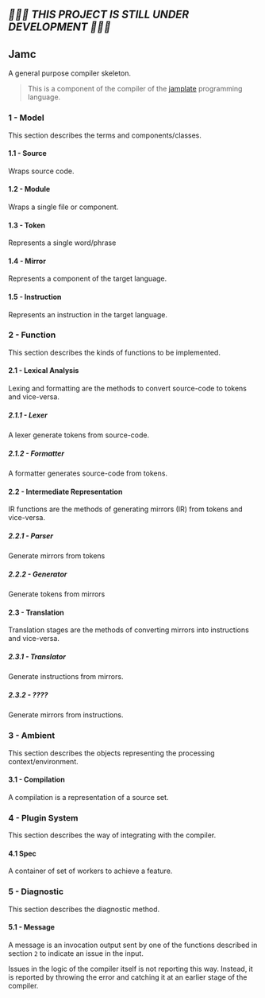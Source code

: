 ## *🚧🚧🚧 THIS PROJECT IS STILL UNDER DEVELOPMENT 🚧🚧🚧*

## Jamc

A general purpose compiler skeleton.

> This is a component of the compiler of the [jamplate](https://jamplate.org) programming language.

### 1 - Model

This section describes the terms and
components/classes.

#### 1.1 - Source

Wraps source code.

#### 1.2 - Module

Wraps a single file or component.

#### 1.3 - Token

Represents a single word/phrase

#### 1.4 - Mirror

Represents a component of the target language.

#### 1.5 - Instruction

Represents an instruction in the target language.

### 2 - Function

This section describes the kinds of functions to
be implemented.

#### 2.1 - Lexical Analysis

Lexing and formatting are the methods to convert
source-code to tokens and vice-versa.

##### 2.1.1 - Lexer

A lexer generate tokens from source-code.

##### 2.1.2 - Formatter

A formatter generates source-code from tokens.

#### 2.2 - Intermediate Representation

IR functions are the methods of generating mirrors
(IR) from tokens and vice-versa.

##### 2.2.1 - Parser

Generate mirrors from tokens

##### 2.2.2 - Generator

Generate tokens from mirrors

#### 2.3 - Translation

Translation stages are the methods of converting
mirrors into instructions and vice-versa.

##### 2.3.1 - Translator

Generate instructions from mirrors.

##### 2.3.2 - ????

Generate mirrors from instructions.

### 3 - Ambient

This section describes the objects representing
the processing context/environment.

#### 3.1 - Compilation

A compilation is a representation of a source set.

### 4 - Plugin System

This section describes the way of integrating with
the compiler.

#### 4.1 Spec

A container of set of workers to achieve a
feature.

### 5 - Diagnostic

This section describes the diagnostic method.

#### 5.1 - Message

A message is an invocation output sent by one of
the functions described in section `2` to indicate
an issue in the input.

Issues in the logic of the compiler itself is not
reporting this way. Instead, it is reported by
throwing the error and catching it at an earlier
stage of the compiler.
